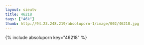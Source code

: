 ```yaml
--- 
layout: sieutv
title: 46218
tags: ["46k"]
thumb: http://94.23.248.219/absoluporn-1/image/002/46218.jpg
---
```

{% include absoluporn key="46218" %} 
